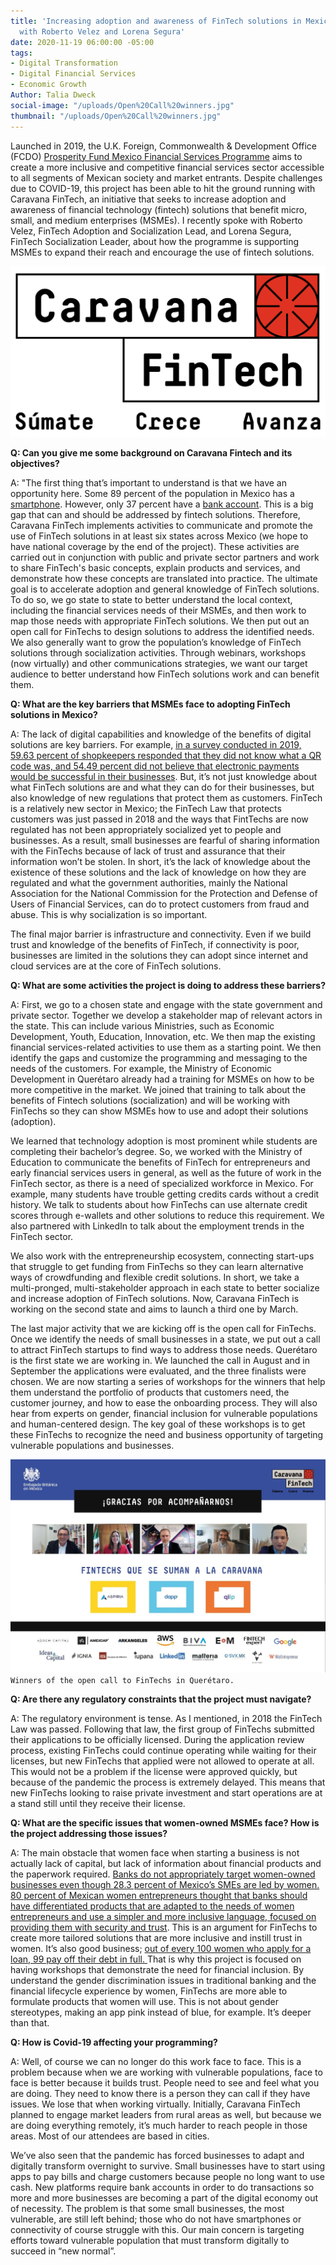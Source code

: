 ```yaml
---
title: 'Increasing adoption and awareness of FinTech solutions in Mexico: Interview
  with Roberto Velez and Lorena Segura'
date: 2020-11-19 06:00:00 -05:00
tags:
- Digital Transformation
- Digital Financial Services
- Economic Growth
Author: Talia Dweck
social-image: "/uploads/Open%20Call%20winners.jpg"
thumbnail: "/uploads/Open%20Call%20winners.jpg"
---
```


Launched in 2019, the U.K. Foreign, Commonwealth & Development Office (FCDO) [Prosperity Fund Mexico Financial Services Programme](https://www.dai.com/our-work/projects/mexico-prosperity-fund-mexico-financial-services-programme) aims to create a more inclusive and competitive financial services sector accessible to all segments of Mexican society and market entrants. Despite challenges due to COVID-19, this project has been able to hit the ground running with Caravana FinTech, an initiative that seeks to increase adoption and awareness of financial technology (fintech) solutions that benefit micro, small, and medium enterprises (MSMEs). I recently spoke with Roberto Velez, FinTech Adoption and Socialization Lead, and Lorena Segura, FinTech Socialization Leader, about how the programme is supporting MSMEs to expand their reach and encourage the use of fintech solutions. 

**<!--more-->**

![logo_caravana_fintech.png](/uploads/logo_caravana_fintech.png)

**Q: Can you give me some background on Caravana Fintech and its objectives?**

A: "The first thing that’s important to understand is that we have an opportunity here. Some 89 percent of the population in Mexico has a [smartphone](https://www.inegi.org.mx/contenidos/saladeprensa/aproposito/2020/EAP_Internet20.pdf). However, only 37 percent have a [bank account](https://globalfindex.worldbank.org/). This is a big gap that can and should be addressed by fintech solutions. Therefore, Caravana FinTech implements activities to communicate and promote the use of FinTech solutions in at least six states across Mexico (we hope to have national coverage by the end of the project). These activities are carried out in conjunction with public and private sector partners and work to share FinTech's basic concepts, explain products and services, and demonstrate how these concepts are translated into practice. The ultimate goal is to accelerate adoption and general knowledge of FinTech solutions. To do so, we go state to state to better understand the local context, including the financial services needs of their MSMEs, and then work to map those needs with appropriate FinTech solutions. We then put out an open call for FinTechs to design solutions to address the identified needs. We also generally want to grow the population’s knowledge of FinTech solutions through socialization activities. Through webinars, workshops (now virtually) and other communications strategies, we want our target audience to better understand how FinTech solutions work and can benefit them.

**Q: What are the key barriers that MSMEs face to adopting FinTech solutions in Mexico?**

A: The lack of digital capabilities and knowledge of the benefits of digital solutions are key barriers. For example, [in a survey conducted in 2019, 59.63 percent of shopkeepers responded that they did not know what a QR code was, and 54.49 percent did not believe that electronic payments would be successful in their businesses](https://www.anpec.com.mx/coco/wp-content/uploads/2019/10/TragoAmargo_ER.pdf). But, it’s not just knowledge about what FinTech solutions are and what they can do for their businesses, but also knowledge of new regulations that protect them as customers. FinTech is a relatively new sector in Mexico; the FinTech Law that protects customers was just passed in 2018 and the ways that FintTechs are now regulated has not been appropriately socialized yet to people and businesses. As a result, small businesses are fearful of sharing information with the FinTechs because of lack of trust and assurance that their information won’t be stolen. In short, it’s the lack of knowledge about the existence of these solutions and the lack of knowledge on how they are regulated and what the government authorities, mainly the National Association for the National Commission for the Protection and Defense of Users of Financial Services, can do to protect customers from fraud and abuse. This is why socialization is so important.

The final major barrier is infrastructure and connectivity. Even if we build trust and knowledge of the benefits of FinTech, if connectivity is poor, businesses are limited in the solutions they can adopt since internet and cloud services are at the core of FinTech solutions.

**Q: What are some activities the project is doing to address these barriers?**

A: First, we go to a chosen state and engage with the state government and private sector. Together we develop a stakeholder map of relevant actors in the state. This can include various Ministries, such as Economic Development, Youth, Education, Innovation, etc. We then map the existing financial services-related activities to use them as a starting point. We then identify the gaps and customize the programming and messaging to the needs of the customers. For example, the Ministry of Economic Development in Querétaro already had a training for MSMEs on how to be more competitive in the market. We joined that training to talk about the benefits of Fintech solutions (socialization) and will be working with FinTechs so they can show MSMEs how to use and adopt their solutions (adoption). 

We learned that technology adoption is most prominent while students are completing their bachelor’s degree. So, we worked with the Ministry of Education to communicate the benefits of FinTech for entrepreneurs and early financial services users in general, as well as the future of work in the FinTech sector, as there is a need of specialized workforce in Mexico. For example, many students have trouble getting credits cards without a credit history. We talk to students about how FinTechs can use alternate credit scores through e-wallets and other solutions to reduce this requirement. We also partnered with LinkedIn to talk about the employment trends in the FinTech sector. 

We also work with the entrepreneurship ecosystem, connecting start-ups that struggle to get funding from FinTechs so they can learn alternative ways of crowdfunding and flexible credit solutions. In short, we take a multi-pronged, multi-stakeholder approach in each state to better socialize and increase adoption of FinTech solutions. Now, Caravana FinTech is working on the second state and aims to launch a third one by March.

The last major activity that we are kicking off is the open call for FinTechs. Once we identify the needs of small businesses in a state, we put out a call to attract FinTech startups to find ways to address those needs. Querétaro is the first state we are working in. We launched the call in August and in September the applications were evaluated, and the three finalists were chosen. We are now starting a series of workshops for the winners that help them understand the portfolio of products that customers need, the customer journey, and how to ease the onboarding process. They will also hear from experts on gender, financial inclusion for vulnerable populations and human-centered design. The key goal of these workshops is to get these FinTechs to recognize the need and business opportunity of targeting vulnerable populations and businesses.

![Open Call winners.jpg](/uploads/Open%20Call%20winners.jpg)`Winners of the open call to FinTechs in Querétaro.`

**Q: Are there any regulatory constraints that the project must navigate?**

A: The regulatory environment is tense. As I mentioned, in 2018 the FinTech Law was passed. Following that law, the first group of FinTechs submitted their applications to be officially licensed. During the application review process, existing FinTechs could continue operating while waiting for their licenses, but new FinTechs that applied were not allowed to operate at all. This would not be a problem if the license were approved quickly, but because of the pandemic the process is extremely delayed. This means that new FinTechs looking to raise private investment and start operations are at a stand still until they receive their license.

**Q: What are the specific issues that women-owned MSMEs face? How is the project addressing those issues?**

A: The main obstacle that women face when starting a business is not actually lack of capital, but lack of information about financial products and the paperwork required. [Banks do not appropriately target women-owned businesses even though 28.3 percent of Mexico’s SMEs are led by women. 80 percent of Mexican women entrepreneurs thought that banks should have differentiated products that are adapted to the needs of women entrepreneurs and use a simpler and more inclusive language, focused on providing them with security and trust](https://www.elfinanciero.com.mx/empresas/3-de-cada-10-pymes-en-mexico-son-lideradas-por-mujeres-corporacion-financiera-internacional). This is an argument for FinTechs to create more tailored solutions that are more inclusive and instill trust in women. It’s also good business; [out of every 100 women who apply for a loan, 99 pay off their debt in full. ](https://www.elfinanciero.com.mx/empresas/3-de-cada-10-pymes-en-mexico-son-lideradas-por-mujeres-corporacion-financiera-internacional)That is why this project is focused on having workshops that demonstrate the need for financial inclusion. By understand the gender discrimination issues in traditional banking and the financial lifecycle experience by women, FinTechs are more able to formulate products that women will use. This is not about gender stereotypes, making an app pink instead of blue, for example. It’s deeper than that.

**Q: How is Covid-19 affecting your programming?**

A: Well, of course we can no longer do this work face to face. This is a problem because when we are working with vulnerable populations, face to face is better because it builds trust. People need to see and feel what you are doing. They need to know there is a person they can call if they have issues. We lose that when working virtually. Initially, Caravana FinTech planned to engage market leaders from rural areas as well, but because we are doing everything remotely, it’s much harder to reach people in those areas. Most of our attendees are based in cities.

We’ve also seen that the pandemic has forced businesses to adapt and digitally transform overnight to survive. Small businesses have to start using apps to pay bills and charge customers because people no long want to use cash. New platforms require bank accounts in order to do transactions so more and more businesses are becoming a part of the digital economy out of necessity. The problem is that some small businesses, the most vulnerable, are still left behind; those who do not have smartphones or connectivity of course struggle with this. Our main concern is targeting efforts toward vulnerable population that must transform digitally to succeed in “new normal”.
